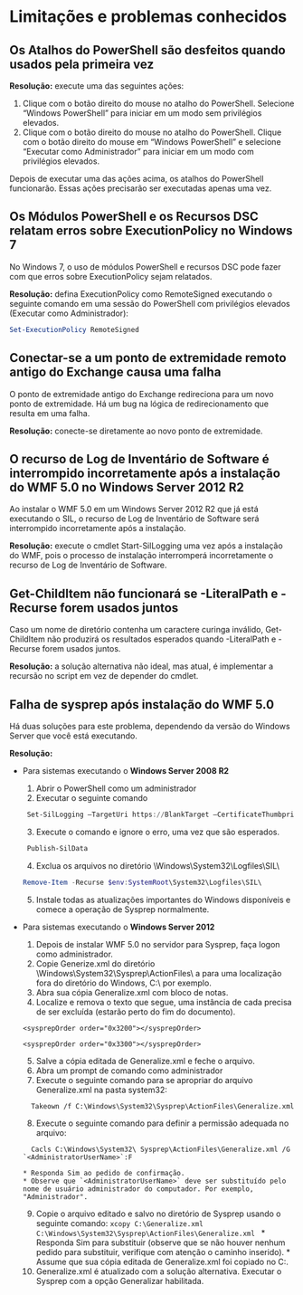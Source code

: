 # Limitações e problemas conhecidos

Os Atalhos do PowerShell são desfeitos quando usados pela primeira vez
------------------------------------------------------------

**Resolução:** execute uma das seguintes ações:

1.  Clique com o botão direito do mouse no atalho do PowerShell. Selecione “Windows PowerShell” para iniciar em um modo sem privilégios elevados.
2.  Clique com o botão direito do mouse no atalho do PowerShell. Clique com o botão direito do mouse em “Windows PowerShell” e selecione “Executar como Administrador” para iniciar em um modo com privilégios elevados.

Depois de executar uma das ações acima, os atalhos do PowerShell funcionarão. Essas ações precisarão ser executadas apenas uma vez.


Os Módulos PowerShell e os Recursos DSC relatam erros sobre ExecutionPolicy no Windows 7
-------------------------------------------------------------------------------------
No Windows 7, o uso de módulos PowerShell e recursos DSC pode fazer com que erros sobre ExecutionPolicy sejam relatados.

**Resolução:** defina ExecutionPolicy como RemoteSigned executando o seguinte comando em uma sessão do PowerShell com privilégios elevados (Executar como Administrador):

```powershell
Set-ExecutionPolicy RemoteSigned
```

Conectar-se a um ponto de extremidade remoto antigo do Exchange causa uma falha
------------------------------------------------------------

O ponto de extremidade antigo do Exchange redireciona para um novo ponto de extremidade. Há um bug na lógica de redirecionamento que resulta em uma falha.

**Resolução:** conecte-se diretamente ao novo ponto de extremidade.


O recurso de Log de Inventário de Software é interrompido incorretamente após a instalação do WMF 5.0 no Windows Server 2012 R2
-------------------------------------------------------------------------------------------------------------

Ao instalar o WMF 5.0 em um Windows Server 2012 R2 que já está executando o SIL, o recurso de Log de Inventário de Software será interrompido incorretamente após a instalação.

**Resolução:** execute o cmdlet Start-SilLogging uma vez após a instalação do WMF, pois o processo de instalação interromperá incorretamente o recurso de Log de Inventário de Software.

Get-ChildItem não funcionará se -LiteralPath e -Recurse forem usados juntos
--------------------------------------------------------------------------

Caso um nome de diretório contenha um caractere curinga inválido, Get-ChildItem não produzirá os resultados esperados quando
-LiteralPath e -Recurse forem usados juntos.

**Resolução:** a solução alternativa não ideal, mas atual, é implementar a recursão no script em vez de depender do cmdlet.


Falha de sysprep após instalação do WMF 5.0
----------------------------------------

Há duas soluções para este problema, dependendo da versão do Windows Server que você está executando.

**Resolução:**
- Para sistemas executando o **Windows Server 2008 R2**
  1.    Abrir o PowerShell como um administrador
  2.    Executar o seguinte comando
   ```powershell
    Set-SilLogging –TargetUri https://BlankTarget –CertificateThumbprint 0123456789
   ```
  3.    Execute o comando e ignore o erro, uma vez que são esperados.
   ```powershell
    Publish-SilData
   ```
  4.    Exclua os arquivos no diretório \Windows\System32\Logfiles\SIL\
  ```powershell
  Remove-Item -Recurse $env:SystemRoot\System32\Logfiles\SIL\
  ```
  5.    Instale todas as atualizações importantes do Windows disponíveis e comece a operação de Sysprep normalmente.
  
- Para sistemas executando o **Windows Server 2012**
  1.    Depois de instalar WMF 5.0 no servidor para Sysprep, faça logon como administrador.
  2.    Copie Generize.xml do diretório \Windows\System32\Sysprep\ActionFiles\ a para uma localização fora do diretório do Windows, C:\ por exemplo.
  3.    Abra sua cópia Generalize.xml com bloco de notas.
  4.    Localize e remova o texto que segue, uma instância de cada precisa de ser excluída (estarão perto do fim do documento).
    ```
    <sysprepOrder order="0x3200"></sysprepOrder>
    
    <sysprepOrder order="0x3300"></sysprepOrder>
    ```
  5.    Salve a cópia editada de Generalize.xml e feche o arquivo.
  6.    Abra um prompt de comando como administrador
  7.    Execute o seguinte comando para se apropriar do arquivo Generalize.xml na pasta system32:
    ```
      Takeown /f C:\Windows\System32\Sysprep\ActionFiles\Generalize.xml 
    ```
  8.    Execute o seguinte comando para definir a permissão adequada no arquivo:
    ```
      Cacls C:\Windows\System32\ Sysprep\ActionFiles\Generalize.xml /G `<AdministratorUserName>`:F 
    ```
      * Responda Sim ao pedido de confirmação. 
      * Observe que `<AdministratorUserName>` deve ser substituído pelo nome de usuário administrador do computador. Por exemplo, "Administrador".
      
  9.    Copie o arquivo editado e salvo no diretório de Sysprep usando o seguinte comando:
      ```
      xcopy C:\Generalize.xml C:\Windows\System32\Sysprep\ActionFiles\Generalize.xml 
      ```
      * Responda Sim para substituir (observe que se não houver nenhum pedido para substituir, verifique com atenção o caminho inserido).
      * Assume que sua cópia editada de Generalize.xml foi copiado no C:\.
  10.   Generalize.xml é atualizado com a solução alternativa. Executar o Sysprep com a opção Generalizar habilitada.



<!--HONumber=May16_HO1-->


